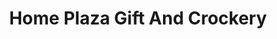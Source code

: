 ---
title: "Home Plaza Gift And Crockery"
url: /muvattupuzha/home-plaza-gift-and-crockery/
shop: shop
---